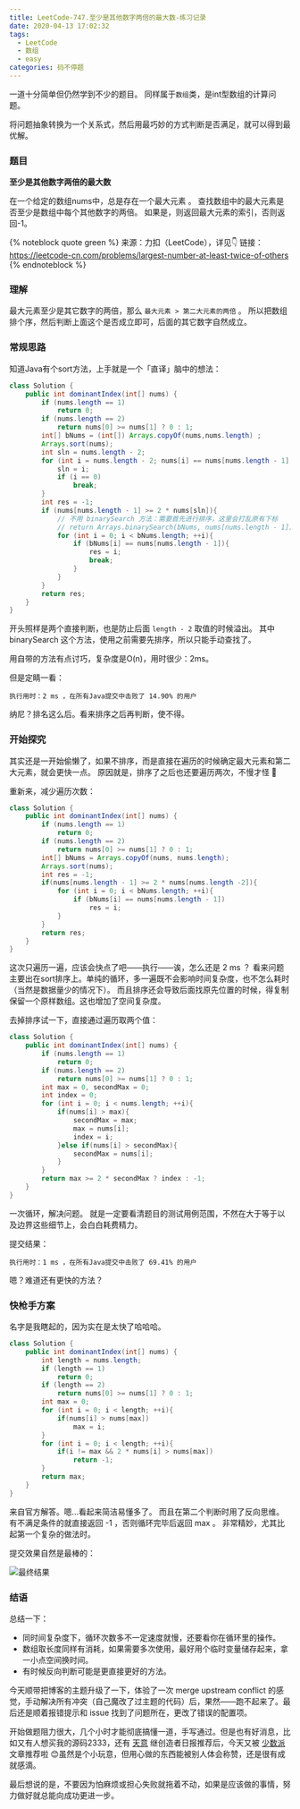 ```yaml
---
title: LeetCode-747.至少是其他数字两倍的最大数-练习记录
date: 2020-04-13 17:02:32
tags:
  - LeetCode
  - 数组
  - easy
categories: 码不停题
---
```


一道十分简单但仍然学到不少的题目。
同样属于`数组`类，是int型数组的计算问题。

将问题抽象转换为一个关系式，然后用最巧妙的方式判断是否满足，就可以得到最优解。

<!--more-->

### 题目

**至少是其他数字两倍的最大数**

在一个给定的数组nums中，总是存在一个最大元素 。
查找数组中的最大元素是否至少是数组中每个其他数字的两倍。
如果是，则返回最大元素的索引，否则返回-1。

{% noteblock quote green %}
来源：力扣（LeetCode），详见👇
链接：https://leetcode-cn.com/problems/largest-number-at-least-twice-of-others
{% endnoteblock %}

### 理解

最大元素至少是其它数字的两倍，那么 `最大元素 > 第二大元素的两倍` 。
所以把数组排个序，然后判断上面这个是否成立即可，后面的其它数字自然成立。

### 常规思路

知道Java有个sort方法，上手就是一个「直译」脑中的想法：

```Java
class Solution {
    public int dominantIndex(int[] nums) {
        if (nums.length == 1)
            return 0;
        if (nums.length == 2)
            return nums[0] >= nums[1] ? 0 : 1;
        int[] bNums = (int[]) Arrays.copyOf(nums,nums.length) ;
        Arrays.sort(nums);
        int sln = nums.length - 2;
        for (int i = nums.length - 2; nums[i] == nums[nums.length - 1]; --i) {
            sln = i;
            if (i == 0)
                break;
        }
        int res = -1;
        if (nums[nums.length - 1] >= 2 * nums[sln]){
            // 不用 binarySearch 方法：需要首先进行排序，这里会打乱原有下标
            // return Arrays.binarySearch(bNums, nums[nums.length - 1]);
            for (int i = 0; i < bNums.length; ++i){
                if (bNums[i] == nums[nums.length - 1]){
                    res = i;
                    break;
                }
            }
        }
        return res;
    }
}
```

开头照样是两个直接判断，也是防止后面 `length - 2` 取值的时候溢出。
其中 binarySearch 这个方法，使用之前需要先排序，所以只能手动查找了。

用自带的方法有点讨巧，复杂度是O(n)，用时很少：2ms。

但是定睛一看：

```
执行用时：2 ms ，在所有Java提交中击败了 14.90% 的用户
```

纳尼？排名这么后。看来排序之后再判断，使不得。

### 开始探究

其实还是一开始偷懒了，如果不排序，而是直接在遍历的时候确定最大元素和第二大元素，就会更快一点。
原因就是，排序了之后也还要遍历两次，不慢才怪 🤣

重新来，减少遍历次数：

```Java
class Solution {
    public int dominantIndex(int[] nums) {
        if (nums.length == 1)
            return 0;
        if (nums.length == 2)
            return nums[0] >= nums[1] ? 0 : 1;
        int[] bNums = Arrays.copyOf(nums, nums.length);
        Arrays.sort(nums);
        int res = -1;
        if(nums[nums.length - 1] >= 2 * nums[nums.length -2]){
            for (int i = 0; i < bNums.length; ++i){
                if (bNums[i] == nums[nums.length - 1])
                    res = i;
            }
        }
        return res;
    }
}
```

这次只遍历一遍，应该会快点了吧——执行——诶，怎么还是 2 ms ？
看来问题主要出在sort排序上。单纯的循环，多一遍既不会影响时间复杂度，也不怎么耗时（当然是数据量少的情况下）。
而且排序还会导致后面找原先位置的时候，得复制保留一个原样数组。这也增加了空间复杂度。

去掉排序试一下，直接通过遍历取两个值：

```Java
class Solution {
    public int dominantIndex(int[] nums) {
        if (nums.length == 1)
            return 0;
        if (nums.length == 2)
            return nums[0] >= nums[1] ? 0 : 1;
        int max = 0, secondMax = 0;
        int index = 0;
        for (int i = 0; i < nums.length; ++i){
            if(nums[i] > max){
                secondMax = max;
                max = nums[i];
                index = i;
            }else if(nums[i] > secondMax){
                secondMax = nums[i];
            }
        }
        return max >= 2 * secondMax ? index : -1;
    }
}
```

一次循环，解决问题。
就是一定要看清题目的测试用例范围，不然在大于等于以及边界这些细节上，会白白耗费精力。

提交结果：

```
执行用时：1 ms ，在所有Java提交中击败了 69.41% 的用户
```
嗯？难道还有更快的方法？

### 快枪手方案

名字是我瞎起的，因为实在是太快了哈哈哈。

```Java
class Solution {
    public int dominantIndex(int[] nums) {
        int length = nums.length;
        if (length == 1)
            return 0;
        if (length == 2)
            return nums[0] >= nums[1] ? 0 : 1;
        int max = 0;
        for (int i = 0; i < length; ++i){
            if(nums[i] > nums[max])
                max = i;
        }
        for (int i = 0; i < length; ++i){
            if(i != max && 2 * nums[i] > nums[max])
                return -1;
        }
        return max;
    }
}
```

来自官方解答。嗯...看起来简洁易懂多了。
而且在第二个判断时用了反向思维。有不满足条件的就直接返回 -1 ，否则循环完毕后返回 max 。
非常精妙，尤其比起第一个复杂的做法时。

提交效果自然是最棒的：

![最终结果](final.png)

### 结语

总结一下：

- 同时间复杂度下，循环次数多不一定速度就慢，还要看你在循环里的操作。
- 数组取长度同样有消耗，如果需要多次使用，最好用个临时变量储存起来，拿一小点空间换时间。
- 有时候反向判断可能是更直接更好的方法。

今天顺带把博客的主题升级了一下，体验了一次 merge upstream conflict 的感觉，手动解决所有冲突（自己魔改了过主题的代码）后，果然——跑不起来了。最后还是顺着报错提示和 issue 找到了问题所在，更改了错误的配置项。

开始做题阻力很大，几个小时才能彻底搞懂一道，手写通过。但是也有好消息，比如又有人想买我的源码2333，还有 [天意](https://www.coolapk.com/apk/com.nerosong.godknows) 继创造者日报推荐后，今天又被 [少数派](https://sspai.com/post/59981) 文章推荐啦 😊虽然是个小玩意，但用心做的东西能被别人体会称赞，还是很有成就感滴。

最后想说的是，不要因为怕麻烦或担心失败就拖着不动，如果是应该做的事情，努力做好就总能向成功更进一步。